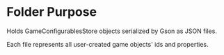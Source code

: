 # Folder Purpose

Holds GameConfigurablesStore objects serialized by Gson as JSON files.

Each file represents all user-created game objects' ids and properties.